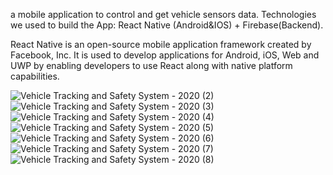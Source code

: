 a mobile application to control and get vehicle sensors data.
Technologies we used to build the App: React Native (Android&IOS) + Firebase(Backend).

React Native is an open-source mobile application framework created by Facebook, Inc. It is used to develop applications for Android, iOS, Web and UWP by enabling developers to use React along with native platform capabilities. 


![Vehicle Tracking and Safety System - 2020 (2)](https://user-images.githubusercontent.com/14273726/148691316-d72c8ae3-cfbd-4598-87f0-e8eec4b3727a.png)
![Vehicle Tracking and Safety System - 2020 (3)](https://user-images.githubusercontent.com/14273726/148691323-85c5c40d-6297-4481-b85b-70ef98ac1202.png)
![Vehicle Tracking and Safety System - 2020 (4)](https://user-images.githubusercontent.com/14273726/148691327-2ce42bda-49f7-4899-aa92-040ff594f15f.png)
![Vehicle Tracking and Safety System - 2020 (5)](https://user-images.githubusercontent.com/14273726/148691330-1d5ec647-4381-4f6e-8cb9-e29b5c47b6f0.png)
![Vehicle Tracking and Safety System - 2020 (6)](https://user-images.githubusercontent.com/14273726/148691333-102d61da-4729-4ad1-b0dd-4f110f33b16d.png)
![Vehicle Tracking and Safety System - 2020 (7)](https://user-images.githubusercontent.com/14273726/148691335-b188745a-676c-4ae9-892c-1ae882ce6ec6.png)
![Vehicle Tracking and Safety System - 2020 (8)](https://user-images.githubusercontent.com/14273726/148691337-37c1531c-cec4-4df9-b2d9-09adb36a00ed.png)

